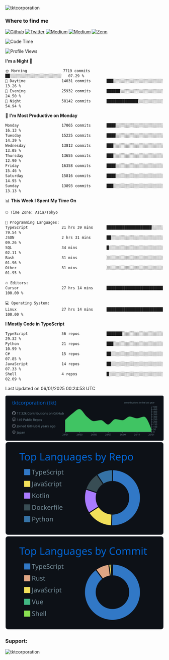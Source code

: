 <p align="left"> <img src="https://komarev.com/ghpvc/?username=tktcorporation&label=Profile%20views&color=0e75b6&style=flat" alt="tktcorporation" /> </p>

<h3>Where to find me</h3>
<p>
<a href="https://github.com/tktcorporation" target="_blank"><img alt="Github" src="https://img.shields.io/badge/GitHub-%2312100E.svg?&style=for-the-badge&logo=Github&logoColor=white" /></a>
<a href="https://twitter.com/tktcorporation" target="_blank"><img alt="Twitter" src="https://img.shields.io/badge/twitter-%231DA1F2.svg?&style=for-the-badge&logo=twitter&logoColor=white" /></a>
<a href="https://www.linkedin.com/in/tktcorporation" target="_blank"><img alt="Medium" src="https://img.shields.io/badge/linkdin-0a66c2.svg?&style=for-the-badge&logo=linkedin&logoColor=white" /></a>
<a href="https://qiita.com/tktcorporation" target="_blank"><img alt="Medium" src="https://img.shields.io/badge/qiita-55C500.svg?&style=for-the-badge&logo=qiita&logoColor=white" /></a>
<a href="https://zenn.dev/tktcorporation" target="_blank"><img alt="Zenn" src="https://img.shields.io/badge/Zenn-3EA8FF.svg?&style=for-the-badge&logo=Zenn&logoColor=white" /></a>
</p>
  
<!--START_SECTION:waka-->
![Code Time](http://img.shields.io/badge/Code%20Time-1%2C992%20hrs%2055%20mins-blue)

![Profile Views](http://img.shields.io/badge/Profile%20Views-0-blue)

**I'm a Night 🦉** 

```text
🌞 Morning                7719 commits        ██░░░░░░░░░░░░░░░░░░░░░░░   07.29 % 
🌆 Daytime                14031 commits       ███░░░░░░░░░░░░░░░░░░░░░░   13.26 % 
🌃 Evening                25932 commits       ██████░░░░░░░░░░░░░░░░░░░   24.50 % 
🌙 Night                  58142 commits       ██████████████░░░░░░░░░░░   54.94 % 
```
📅 **I'm Most Productive on Monday** 

```text
Monday                   17065 commits       ████░░░░░░░░░░░░░░░░░░░░░   16.13 % 
Tuesday                  15225 commits       ████░░░░░░░░░░░░░░░░░░░░░   14.39 % 
Wednesday                13812 commits       ███░░░░░░░░░░░░░░░░░░░░░░   13.05 % 
Thursday                 13655 commits       ███░░░░░░░░░░░░░░░░░░░░░░   12.90 % 
Friday                   16358 commits       ████░░░░░░░░░░░░░░░░░░░░░   15.46 % 
Saturday                 15816 commits       ████░░░░░░░░░░░░░░░░░░░░░   14.95 % 
Sunday                   13893 commits       ███░░░░░░░░░░░░░░░░░░░░░░   13.13 % 
```


📊 **This Week I Spent My Time On** 

```text
🕑︎ Time Zone: Asia/Tokyo

💬 Programming Languages: 
TypeScript               21 hrs 39 mins      ████████████████████░░░░░   79.54 % 
JSON                     2 hrs 31 mins       ██░░░░░░░░░░░░░░░░░░░░░░░   09.26 % 
SQL                      34 mins             █░░░░░░░░░░░░░░░░░░░░░░░░   02.11 % 
Bash                     31 mins             ░░░░░░░░░░░░░░░░░░░░░░░░░   01.96 % 
Other                    31 mins             ░░░░░░░░░░░░░░░░░░░░░░░░░   01.95 % 

🔥 Editors: 
Cursor                   27 hrs 14 mins      █████████████████████████   100.00 % 

💻 Operating System: 
Linux                    27 hrs 14 mins      █████████████████████████   100.00 % 
```

**I Mostly Code in TypeScript** 

```text
TypeScript               56 repos            ███████░░░░░░░░░░░░░░░░░░   29.32 % 
Python                   21 repos            ███░░░░░░░░░░░░░░░░░░░░░░   10.99 % 
C#                       15 repos            ██░░░░░░░░░░░░░░░░░░░░░░░   07.85 % 
JavaScript               14 repos            ██░░░░░░░░░░░░░░░░░░░░░░░   07.33 % 
Shell                    4 repos             █░░░░░░░░░░░░░░░░░░░░░░░░   02.09 % 
```




 Last Updated on 06/01/2025 00:24:53 UTC
<!--END_SECTION:waka-->

[![](https://raw.githubusercontent.com/tktcorporation/tktcorporation/master/profile-summary-card-output/github_dark/0-profile-details.svg)](https://github.com/vn7n24fzkq/github-profile-summary-cards)
[![](https://raw.githubusercontent.com/tktcorporation/tktcorporation/master/profile-summary-card-output/github_dark/1-repos-per-language.svg)](https://github.com/vn7n24fzkq/github-profile-summary-cards) [![](https://raw.githubusercontent.com/tktcorporation/tktcorporation/master/profile-summary-card-output/github_dark/2-most-commit-language.svg)](https://github.com/vn7n24fzkq/github-profile-summary-cards)

<h3 align="left">Support:</h3>
<p><a href="https://www.buymeacoffee.com/tktcorporation"> <img align="left" src="https://cdn.buymeacoffee.com/buttons/v2/default-yellow.png" height="50" width="210" alt="tktcorporation" /></a></p><br><br>
